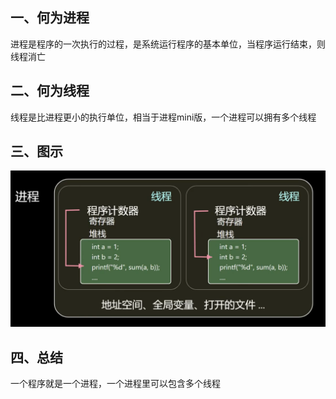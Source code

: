 ## 一、何为进程

进程是程序的一次执行的过程，是系统运行程序的基本单位，当程序运行结束，则线程消亡

## 二、何为线程

线程是比进程更小的执行单位，相当于进程mini版，一个进程可以拥有多个线程

## 三、图示

![image-20220603164408463](image/%E4%BD%95%E4%B8%BA%E8%BF%9B%E7%A8%8B%E7%BA%BF%E7%A8%8B/image-20220603164408463.png)

## 四、总结

一个程序就是一个进程，一个进程里可以包含多个线程